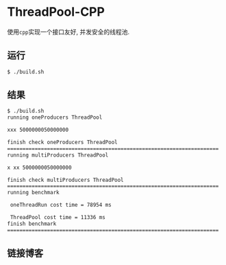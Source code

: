 # ThreadPool-CPP

使用`cpp`实现一个接口友好, 并发安全的线程池.

## 运行

```bash
$ ./build.sh
```

## 结果

```bash
$ ./build.sh 
running oneProducers ThreadPool

xxx 5000000050000000

finish check oneProducers ThreadPool
=====================================================================
running multiProducers ThreadPool

x xx 5000000050000000

finish check multiProducers ThreadPool
=====================================================================
running benchmark

 oneThreadRun cost time = 78954 ms

 ThreadPool cost time = 11336 ms
finish benchmark
=====================================================================
```

## 链接博客




